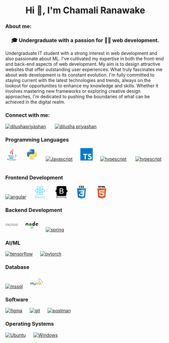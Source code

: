<h1 align="center">Hi 👋, I'm Chamali Ranawake </h1>
<h3 align="left">About me:</h3>
<h3 align="center">🎓 Undergraduate with a passion for 👨‍💻 web development.</h3>
<p align="left">Undergraduate IT student with a strong interest in web development and also passionate about ML. I've cultivated my expertise in both the front-end and back-end aspects of web development. My aim is to design attractive websites that offer outstanding user experiences. What truly fascinates me about web development is its constant evolution. I'm fully committed to staying current with the latest technologies and trends, always on the lookout for opportunities to enhance my knowledge and skills. Whether it involves mastering new frameworks or exploring creative design approaches, I'm dedicated to pushing the boundaries of what can be achieved in the digital realm.</p>

<h3 align="left">Connect with me:</h3>
<p align="left">
<a href="https://www.linkedin.com/in/chamali-hirunika/" target="_blank"><img src="https://raw.githubusercontent.com/rahuldkjain/github-profile-readme-generator/master/src/images/icons/Social/linked-in-alt.svg" alt="dilushapriyashan" height="30" width="40" /></a> &nbsp;&nbsp;&nbsp;&nbsp;&nbsp;
<a href="https://www.facebook.com/chamali.hirunika.77?mibextid=ZbWKwL" target="_blank"><img src="https://upload.wikimedia.org/wikipedia/commons/6/6c/Facebook_Logo_2023.png" alt="dilusha priyashan" height="30" width="40" /></a> 

</p>

<p align="left"> 

### Programming Languages
<a href="https://www.java.com" target="_blank" rel="noreferrer"><img src="https://raw.githubusercontent.com/devicons/devicon/master/icons/java/java-original.svg" alt="java" width="40" height="40"/></a>&nbsp;&nbsp;&nbsp;&nbsp;&nbsp;
<a href="https://www.python.org" target="_blank" rel="noreferrer"><img src="https://raw.githubusercontent.com/devicons/devicon/master/icons/python/python-original.svg" alt="python" width="40" height="40"/></a>&nbsp;&nbsp;&nbsp;&nbsp;&nbsp;
<a href="https://www.javascript.com/" target="_blank" rel="noreferrer"><img src="https://upload.wikimedia.org/wikipedia/commons/thumb/6/6a/JavaScript-logo.png/768px-JavaScript-logo.png" alt="Javascript" width="40" height="40"/></a>&nbsp;&nbsp;&nbsp;&nbsp;&nbsp;
<a href="https://www.typescriptlang.org/" target="_blank" rel="noreferrer"><img src="https://raw.githubusercontent.com/devicons/devicon/master/icons/typescript/typescript-original.svg" alt="typescript" width="40" height="40"/></a>&nbsp;&nbsp;&nbsp;&nbsp;&nbsp;
<a href="https://isocpp.org/about/" target="_blank" rel="noreferrer"><img src="https://upload.wikimedia.org/wikipedia/commons/thumb/1/18/ISO_C%2B%2B_Logo.svg/1200px-ISO_C%2B%2B_Logo.svg.png" alt="typescript" width="40" height="40"/></a> &nbsp;&nbsp;&nbsp;&nbsp;&nbsp;
<a href="https://devdocs.io/c/" target="_blank" rel="noreferrer"><img src="https://upload.wikimedia.org/wikipedia/commons/thumb/1/18/C_Programming_Language.svg/695px-C_Programming_Language.svg.png" alt="typescript" width="40" height="40"/></a> &nbsp;&nbsp;&nbsp;&nbsp;&nbsp;

### Frontend Development
<a href="https://angular.io" target="_blank" rel="noreferrer"><img src="https://angular.io/assets/images/logos/angular/angular.svg" alt="angular" width="40" height="40"/></a>&nbsp;&nbsp;&nbsp;&nbsp;&nbsp;
<a href="https://reactjs.org/" target="_blank" rel="noreferrer"><img src="https://raw.githubusercontent.com/devicons/devicon/master/icons/react/react-original-wordmark.svg" alt="react" width="40" height="40"/></a> <!-- Added React icon -->&nbsp;&nbsp;&nbsp;&nbsp;&nbsp;
<a href="https://getbootstrap.com" target="_blank" rel="noreferrer"><img src="https://raw.githubusercontent.com/devicons/devicon/master/icons/bootstrap/bootstrap-plain-wordmark.svg" alt="bootstrap" width="40" height="40"/></a>&nbsp;&nbsp;&nbsp;&nbsp;&nbsp;
<a href="https://www.w3schools.com/css/" target="_blank" rel="noreferrer"><img src="https://raw.githubusercontent.com/devicons/devicon/master/icons/css3/css3-original-wordmark.svg" alt="css3" width="40" height="40"/></a>&nbsp;&nbsp;&nbsp;&nbsp;&nbsp;
<a href="https://www.w3.org/html/" target="_blank" rel="noreferrer"><img src="https://raw.githubusercontent.com/devicons/devicon/master/icons/html5/html5-original-wordmark.svg" alt="html5" width="40" height="40"/></a>

### Backend Development
<a href="https://expressjs.com" target="_blank" rel="noreferrer"><img src="https://raw.githubusercontent.com/devicons/devicon/master/icons/express/express-original-wordmark.svg" alt="express" width="40" height="40"/></a>&nbsp;&nbsp;&nbsp;&nbsp;&nbsp;
<a href="https://nodejs.org" target="_blank" rel="noreferrer"><img src="https://raw.githubusercontent.com/devicons/devicon/master/icons/nodejs/nodejs-original-wordmark.svg" alt="nodejs" width="40" height="40"/></a>&nbsp;&nbsp;&nbsp;&nbsp;&nbsp;
<a href="https://spring.io/" target="_blank" rel="noreferrer"><img src="https://www.vectorlogo.zone/logos/springio/springio-icon.svg" alt="spring" width="40" height="40"/></a>

### AI/ML
<a href="https://www.tensorflow.org" target="_blank" rel="noreferrer"><img src="https://www.vectorlogo.zone/logos/tensorflow/tensorflow-icon.svg" alt="tensorflow" width="40" height="40"/></a>&nbsp;&nbsp;&nbsp;&nbsp;&nbsp;
<a href="https://pytorch.org" target="blank" rel="noreferrer"><img src="https://www.vectorlogo.zone/logos/pytorch/pytorch-icon.svg" alt="pytorch" height="40" width="40" /></a>

### Database
<a href="https://www.microsoft.com/en-us/sql-server" target="_blank" rel="noreferrer"><img src="https://www.svgrepo.com/show/303229/microsoft-sql-server-logo.svg" alt="mssql" height="40" width="40" /></a>&nbsp;&nbsp;&nbsp;&nbsp;&nbsp;
<a href="https://www.mysql.com/" target="_blank" rel="noreferrer"><img src="https://raw.githubusercontent.com/devicons/devicon/master/icons/mysql/mysql-original-wordmark.svg" alt="mysql" height="40" width="40" /></a>

### Software
<a href="https://www.figma.com/" target="_blank" rel="noreferrer"><img src="https://www.vectorlogo.zone/logos/figma/figma-icon.svg" alt="figma" height="40" width="40" /></a>&nbsp;&nbsp;&nbsp;&nbsp;&nbsp;
<a href="https://git-scm.com/" target="_blank" rel="noreferrer"><img src="https://www.vectorlogo.zone/logos/git-scm/git-scm-icon.svg" alt="git" height="40" width="40" /></a>&nbsp;&nbsp;&nbsp;&nbsp;&nbsp;
<a href="https://postman.com" target="_blank" rel="noreferrer"><img src="https://www.vectorlogo.zone/logos/getpostman/getpostman-icon.svg" alt="postman" height="40" width="40" /></a>

### Operating Systems
<a href="https://ubuntu.com/" target="_blank" rel="noreferrer"><img src="https://upload.wikimedia.org/wikipedia/commons/d/dd/Linux_logo.jpg" alt="Ubuntu" height="40" width="40" /></a>&nbsp;&nbsp;&nbsp;&nbsp;&nbsp;
<a href="https://www.microsoft.com/en-us/windows?r=1" target="_blank" rel="noreferrer"><img src="https://encrypted-tbn0.gstatic.com/images?q=tbn:ANd9GcTywwmIrTMRXaEAung3AXTaG14VzevV3-3UPw&usqp=CAU" alt="Windows" height="40" width="40" /></a>

</p>
